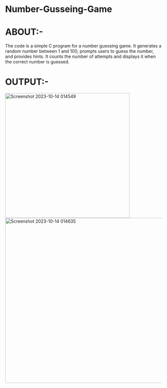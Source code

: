 # Number-Gusseing-Game
# ABOUT:-
The code is a simple C program for a number guessing game. It generates a random number between 1 and 100, prompts users to guess the number, and provides hints. It counts the number of attempts and displays it when the correct number is guessed.

# OUTPUT:-
<img width="400" alt="Screenshot 2023-10-14 014549" src="https://github.com/Abhishek-5061/Number-Gusseing-Game/assets/93898794/8867400b-6904-47b4-a59e-87c515f58904">
<img width="529" alt="Screenshot 2023-10-14 014635" src="https://github.com/Abhishek-5061/Number-Gusseing-Game/assets/93898794/34a12ea7-88c3-4ad7-a080-99f0127e36ed">
